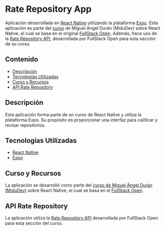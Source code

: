 # Rate Repository App

Aplicación desarrollada en [React Native](https://reactnative.dev/) utilizando la plataforma [Expo](https://expo.dev/). Esta aplicación es parte del [curso](https://www.youtube.com/watch?v=qi87b6VcIHY) de Miguel Ángel Durán (MiduDev) sobre React Native, el cual se basa en el original [FullStack Open](https://fullstackopen.com/es/). Además, hace uso de la [Rate Repository API](https://github.com/Kaltsoon/rate-repository-api), desarrollada por FullStack Open para esta sección de su curso.

## Contenido

- [Descripción](#descripción)
- [Tecnologías Utilizadas](#tecnologías-utilizadas)
- [Curso y Recursos](#curso-y-recursos)
- [API Rate Repository](#api-rate-repository)

## Descripción

Esta aplicación forma parte de un curso de React Native y utiliza la plataforma Expo. Su propósito es proporcionar una interfaz para calificar y revisar repositorios.

## Tecnologías Utilizadas

- [React Native](https://reactnative.dev/)
- [Expo](https://expo.dev/)

## Curso y Recursos

La aplicación se desarrolló como parte del [curso de Miguel Ángel Durán (MiduDev)](https://www.youtube.com/watch?v=qi87b6VcIHY) sobre React Native, el cual se basa en el [FullStack Open](https://fullstackopen.com/es/).

## API Rate Repository

La aplicación utiliza la [Rate Repository API](https://github.com/Kaltsoon/rate-repository-api) desarrollada por FullStack Open para esta sección del curso.



